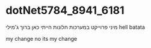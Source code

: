 # dotNet5784_8941_6181
מיני פרוייקט במערכות חלונות
הייתי כאן ברוך ג'מילי
hell batata

my change
no its my change